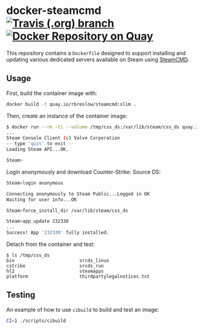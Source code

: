 # docker-steamcmd [![Travis (.org) branch](https://img.shields.io/travis/rbreslow/docker-steamcmd/master)](http://travis-ci.org/rbreslow/docker-steamcmd) [![Docker Repository on Quay](https://quay.io/repository/rbreslow/steamcmd/status "Docker Repository on Quay")](https://quay.io/repository/rbreslow/steamcmd)

This repository contains a `Dockerfile` designed to support installing and updating various dedicated servers available on Steam using [SteamCMD](https://developer.valvesoftware.com/wiki/SteamCMD).

## Usage

First, build the container image with:

```bash
docker build -t quay.io/rbreslow/steamcmd:slim .
```

Then, create an instance of the container image:

```bash
$ docker run --rm -ti --volume /tmp/css_ds:/var/lib/steam/css_ds quay.io/rbreslow/steamcmd:slim
...
Steam Console Client (c) Valve Corporation
-- type 'quit' to exit --
Loading Steam API...OK.

Steam>
```

Login anonymously and download Counter-Strike: Source DS:

```bash
Steam>login anonymous

Connecting anonymously to Steam Public...Logged in OK
Waiting for user info...OK

Steam>force_install_dir /var/lib/steam/css_ds

Steam>app_update 232330
...
Success! App '232330' fully installed.
```

Detach from the container and test:

```
$ ls /tmp/css_ds
bin                        srcds_linux
cstrike                    srcds_run
hl2                        steamapps
platform                   thirdpartylegalnotices.txt
```

## Testing

An example of how to use `cibuild` to build and test an image:

```bash
CI=1 ./scripts/cibuild
```